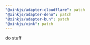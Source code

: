 ```yaml
---
"@xinkjs/adapter-cloudflare": patch
"@xinkjs/adapter-deno": patch
"@xinkjs/adapter-bun": patch
"@xinkjs/xink": patch
---
```


do stuff
